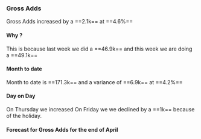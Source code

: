###  Gross Adds
Gross Adds increased by a ==2.1k== at  ==4.6%==

#### Why ?
This is because  last week we did a ==46.9k== and this week we are doing a ==49.1k== 

#### Month to date
Month to date is ==171.3k== and a variance of ==6.9k== at ==4.2%==

#### Day on Day
On Thursday we increased 
On Friday we we declined by a ==1k== because of the holiday.

#### Forecast for Gross Adds for the end of April

